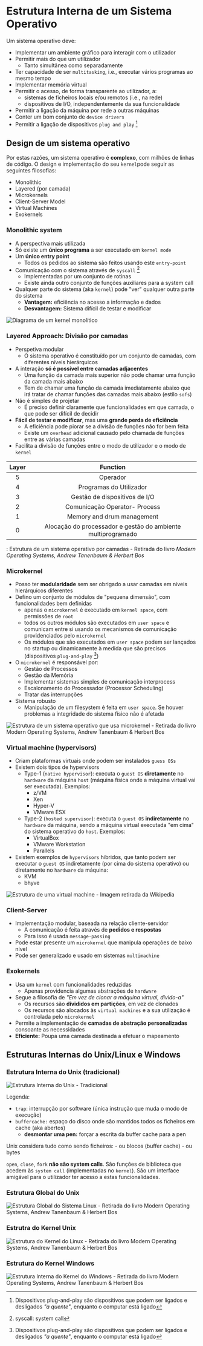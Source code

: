 # Estrutura Interna de um Sistema Operativo

Um sistema operativo deve:

- Implementar um ambiente gráfico para interagir com o utilizador
- Permitir mais do que um utilizador
	- Tanto simultânea como separadamente
- Ter capacidade de ser `multitasking`, i.e., executar vários programas ao mesmo tempo
- Implementar memória virtual
- Permitir o acesso, de forma transparente ao utilizador, a:
	- sistemas de ficheiros locais e/ou remotos (i.e., na rede)
	- dispositivos de I/O, independentemente da sua funcionalidade
- Permitir a ligação da máquina por rede a outras máquinas
- Conter um bom conjunto de `device drivers`
- Permitir a ligação de dispositivos `plug and play` [^1]


## Design de um sistema operativo
 Por estas razões, um sistema operativo é **complexo**, com milhões de linhas de código. O design e implementação do seu `kernel`pode seguir as seguintes filosofias:

- Monolithic 
- Layered (por camada)
- Microkernels
- Client-Server Model
- Virtual Machines
- Exokernels

[^1]: Dispositivos plug-and-play são dispositivos que podem ser ligados e desligados _"a quente"_, enquanto o computar está ligado



### Monolithic system
- A perspectiva mais utilizada
- Só existe um **único programa** a ser executado em `kernel mode`
- Um **único entry point**
	- Todos os pedidos ao sistema são feitos usando este `entry-point`
- Comunicação com o sistema através de `syscall` [^2]
	- Implementadas por um conjunto de rotinas 
	- Existe ainda outro conjunto de funções auxiliares para a system call
- Qualquer parte do sistema (aka `kernel`) pode "ver" qualquer outra parte do sistema
	- **Vantagem:** eficiência no acesso a informação e dados
	- **Desvantagem:** Sistema difícil de testar e modificar

![Diagrama de um `kernel` monolítico [^3]](../Pictures/monolithic_kernel.png)

[^2]: syscall: system call

[^3]: Imagem retirada do livro Modern Operating Systems, Andrew Tanenbaum & Herbert Bos

 
### Layered Approach: Divisão por camadas
-  Perspetiva modular
	- O sistema operativo é constituído por um conjunto de camadas, com diferentes níveis hierárquicos
- A interação **só é possível entre camadas adjacentes**
	- Uma função da camada mais superior não pode chamar uma função da camada mais abaixo
	- Tem de chamar uma função da camada imediatamente abaixo que irá tratar de chamar funções das camadas mais abaixo (estilo `sofs`)
- Não é simples de projetar
	- É preciso definir claramente que funcionalidades em que camada, o que pode ser difícil de decidir
- **Fácil de testar e modificar**, mas uma **grande perda de eficiência**
	- A eficiência pode piorar se a divisão de funções não for bem feita
	- Existe um `overhead` adicional causado pelo chamada de funções entre as várias camadas
- Facilita a divisão de funções entre o modo de utilizador e o modo de `kernel`


|Layer|Function|
|:---:|:---:|
| 5 | Operador |
| 4 | Programas do Utilizador|
| 3 | Gestão de dispositivos de I/O |
| 2 | Comunicação Operator- Process |
| 1 | Memory and drum management |
| 0 | Alocação do processador e gestão do ambiente multiprogramado |

: Estrutura de um sistema operativo por camadas - Retirada do livro _Modern Operating Systems, Andrew Tanenbaum & Herbert Bos_


### Microkernel
-  Posso ter **modularidade** sem ser obrigado a usar camadas em níveis hierárquicos diferentes
- Defino um conjunto de módulos de "pequena dimensão", com funcionalidades bem definidas
	- apenas o `microkernel` é executado em `kernel space`, com permissões de `root`
	- todos os outros módulos são executados em `user space` e comunicam entre si usando os mecanismos de comunicação providenciados pelo `microkernel`
	- Os módulos que são executados em `user space` podem ser lançados no startup ou dinamicamente à medida que são precisos (dispositivos `plug-and-play` [^1])
- O `microkernel` é responsável por:
	- Gestão de Processos
	- Gestão da Memória
	- Implementar sistemas simples de comunicação interprocess
	- Escalonamento do Processador (Processor Scheduling)
	- Tratar das interrupções
- Sistema robusto
	- Manipulação de um filesystem é feita em `user space`. Se houver problemas a integridade do sistema físico não é afetada

![Estrutura de um sistema operativo que usa microkernel - Retirada do livro _Modern Operating Systems, Andrew Tanenbaum & Herbert Bos_](../Pictures/microkernel.png)


### Virtual machine (hypervisors)
-  Criam plataformas virtuais onde podem ser instalados `guess OSs`
- Existem dois tipos de hypervisors
	- Type-1 (`native hypervisor`): executa o `guest OS` **diretamente** no `hardware` da máquina `host` (máquina física onde a máquina virtual vai ser executada). Exemplos:
		- z/VM
		- Xen
		- Hyper-V
		- VMware ESX
	- Type-2 (`hosted supervisor`): executa o `guest OS` **indiretamente** no `hardware` da máquina, sendo a máquina virtual executada "em cima" do sistema operativo do `host`. Exemplos:
		- VirtualBox
		- VMware Workstation
		- Parallels
- Existem exemplos de `hypervisors` híbridos, que tanto podem ser executar o `guest OS` indiretamente (por cima do sistema operativo) ou diretamente no `hardware` da máquina:
	- KVM
	- bhyve


![Estrutura de uma virtual machine - Imagem retirada da Wikipedia](../Pictures/virtual_machine.png)

### Client-Server
-  Implementação modular, baseada na relação cliente-servidor
	- A comunicação é feita através de **pedidos e respostas**
	- Para isso é usada `message-passing`
- Pode estar presente um `microkernel` que manipula operações de baixo nível
- Pode ser generalizado e usado em sistemas `multimachine`


### Exokernels
-  Usa um `kernel` com funcionalidades reduzidas
	- Apenas providencia algumas abstrações de `hardware`
- Segue a filosofia de _"Em vez de clonar a máquina virtual, divido-a"_
	- Os recursos são **divididos em partições**, em vez de clonados
	- Os recursos são alocados às `virtual machines` e a sua utilização é controlada pelo `microkernel`
- Permite a implementação de **camadas de abstração personalizadas** consoante as necessidades
- **Eficiente:** Poupa uma camada destinada a efetuar o mapeamento


## Estruturas Internas do Unix/Linux e Windows
### Estrutura Interna do Unix (tradicional)

![Estrutura Interna do Unix - Tradicional](../Pictures/traditional_unix_internal_structure.png)


Legenda:

- `trap`: interrupção por software (única instrução que muda o modo de execução)
- `buffercache:` espaço do disco onde são mantidos todos os ficheiros em cache (aka abertos)
	- **desmontar uma pen:** forçar a escrita da buffer cache para a pen

Unix considera tudo como sendo ficheiros:
	- ou blocos (buffer cache)
	- ou bytes 


`open`, `close`, `fork` **não são system calls**. São funções de biblioteca que acedem às `system call` (implementadas no `kernel`). São um interface amigável para o utilizador ter acesso a estas funcionalidades.
 
### Estrutura Global do Unix
 
![Estrutura Global do Sistema Linux - Retirada do livro _Modern Operating Systems, Andrew Tanenbaum & Herbert Bos_](../Pictures/linux_global_structure.png)

### Estrutra do Kernel Unix
 

![Estrutura do Kernel do Linux - Retirada do livro _Modern Operating Systems, Andrew Tanenbaum & Herbert Bos_](../Pictures/linux_kernel_structure.png)

### Estrutura do Kernel Windows
 
![Estrutura Interna do Kernel do Windows - Retirada do livro _Modern Operating Systems, Andrew Tanenbaum & Herbert Bos_](../Pictures/windows_kernel_structure.png)


